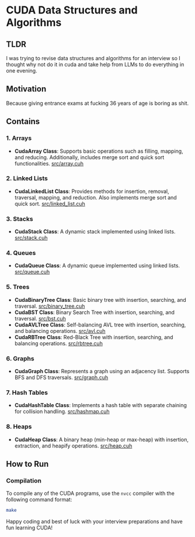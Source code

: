 # CUDA Data Structures and Algorithms

## TLDR

I was trying to revise data structures and algorithms for an interview so I thought why not do it in cuda and take help from LLMs to do everything in one evening.

## Motivation

Because giving entrance exams at fucking 36 years of age is boring as shit.

## Contains

### 1. Arrays

- **CudaArray Class**: Supports basic operations such as filling, mapping, and reducing. Additionally, includes merge sort and quick sort functionalities. [src/array.cuh](src/array.cuh)

### 2. Linked Lists

- **CudaLinkedList Class**: Provides methods for insertion, removal, traversal, mapping, and reduction. Also implements merge sort and quick sort. [src/linked_list.cuh](src/linked_list.cuh)

### 3. Stacks

- **CudaStack Class**: A dynamic stack implemented using linked lists. [src/stack.cuh](src/stack.cuh)

### 4. Queues

- **CudaQueue Class**: A dynamic queue implemented using linked lists. [src/queue.cuh](src/queue.cuh)

### 5. Trees

- **CudaBinaryTree Class**: Basic binary tree with insertion, searching, and traversal. [src/binary_tree.cuh](src/binary_tree.cuh)
- **CudaBST Class**: Binary Search Tree with insertion, searching, and traversal. [src/bst.cuh](src/bst.cuh)
- **CudaAVLTree Class**: Self-balancing AVL tree with insertion, searching, and balancing operations. [src/avl.cuh](src/avl.cuh)
- **CudaRBTree Class**: Red-Black Tree with insertion, searching, and balancing operations. [src/rbtree.cuh](src/rbtree.cuh)

### 6. Graphs

- **CudaGraph Class**: Represents a graph using an adjacency list. Supports BFS and DFS traversals. [src/graph.cuh](src/graph.cuh)

### 7. Hash Tables

- **CudaHashTable Class**: Implements a hash table with separate chaining for collision handling. [src/hashmap.cuh](src/hashmap.cuh)

### 8. Heaps

- **CudaHeap Class**: A binary heap (min-heap or max-heap) with insertion, extraction, and heapify operations. [src/heap.cuh](src/heap.cuh)

## How to Run

### Compilation

To compile any of the CUDA programs, use the `nvcc` compiler with the following command format:

```sh
make
```

Happy coding and best of luck with your interview preparations and have fun learning CUDA!
